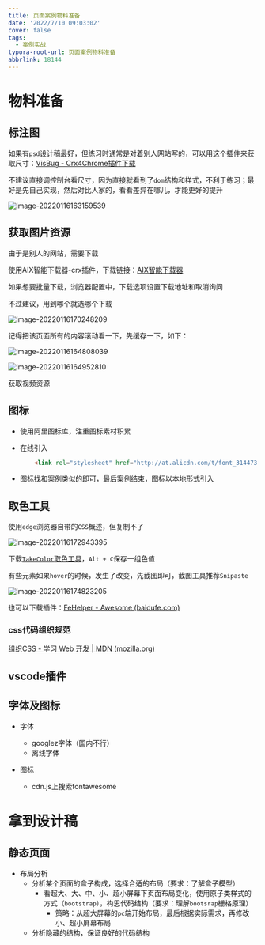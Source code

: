 ```yaml
---
title: 页面案例物料准备
date: '2022/7/10 09:03:02'
cover: false
tags:
  - 案例实战
typora-root-url: 页面案例物料准备
abbrlink: 18144
---
```


# 物料准备

## 标注图

如果有`psd`设计稿最好，但练习时通常是对着别人网站写的，可以用这个插件来获取尺寸：[VisBug - Crx4Chrome插件下载](http://www.crx4.com/16519.html) 

不建议直接调控制台看尺寸，因为直接就看到了`dom`结构和样式，不利于练习；最好是先自己实现，然后对比人家的，看看差异在哪儿，才能更好的提升

![image-20220116163159539](image-20220116163159539-16606414605461.png)



## 获取图片资源

由于是别人的网站，需要下载

使用AIX智能下载器-crx插件，下载链接：[AIX智能下载器](https://www.aliyundrive.com/s/cQfUBARdm2v)

如果想要批量下载，浏览器配置中，下载选项设置下载地址和取消询问

不过建议，用到哪个就选哪个下载

![image-20220116170248209](image-20220116170248209-16606416520952.png)

记得把该页面所有的内容滚动看一下，先缓存一下，如下：

![image-20220116164808039](image-20220116164808039-16606416927143.png)

![image-20220116164952810](image-20220116164952810-16606417361184.png)

获取视频资源

## 图标

- 使用阿里图标库，注重图标素材积累

- 在线引入

  ```html
      <link rel="stylesheet" href="http://at.alicdn.com/t/font_3144739_ot22wco7hul.css">
  ```

- 图标找和案例类似的即可，最后案例结束，图标以本地形式引入

## 取色工具

使用`edge`浏览器自带的`CSS`概述，但复制不了

![image-20220116172943395](image-20220116172943395.png)

下载[`TakeColor`取色工具](https://sz7wfp-www-xbox361-com-r1om96n7lqsxhn.fgongbi02.cn/fded021e91ba35cd55ccf96f2b52264a.TakeColor.zip)，`Alt + C`保存一组色值

有些元素如果`hover`的时候，发生了改变，先截图即可，截图工具推荐`Snipaste`

![image-20220116174823205](image-20220116174823205.png)

也可以下载插件：[FeHelper - Awesome (baidufe.com)](https://www.baidufe.com/fehelper/index/index.html)

### css代码组织规范

[组织CSS - 学习 Web 开发 | MDN (mozilla.org)](https://developer.mozilla.org/zh-CN/docs/Learn/CSS/Building_blocks/Organizing)



## vscode插件



## 字体及图标

- 字体
  - googlez字体（国内不行）
  - 离线字体

- 图标
  - cdn.js上搜索fontawesome

# 拿到设计稿

## 静态页面

- 布局分析
  - 分析某个页面的盒子构成，选择合适的布局（要求：了解盒子模型）
    - 看超大、大、中、小、超小屏幕下页面布局变化，使用原子类样式的方式（`bootstrap`），构思代码结构（要求：理解`bootsrap`栅格原理）
      - 策略：从超大屏幕的`pc`端开始布局，最后根据实际需求，再修改小、超小屏幕布局
  - 分析隐藏的结构，保证良好的代码结构